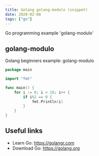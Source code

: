 ```yaml
---
title: Golang golang-modulo (snippet)
date: 2020-02-08
tags: ["go"]
---
```

Go programming example 'golang-modulo'


## golang-modulo

Golang beginners example: golang-modulo

```go
package main

import "fmt"

func main() {
	for i := 0; i < 10; i++ {
		if i%2 == 0 {
			fmt.Println(i)
		}
	}
}

```

## Useful links

- Learn Go: https://golangr.com
- Download Go: https://golang.org
